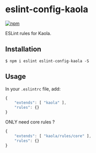 # eslint-config-kaola 

[![npm](https://img.shields.io/npm/v/eslint-config-kaola.svg?style=flat-square)]()

ESLint rules for Kaola.

## Installation

`$ npm i eslint eslint-config-kaola -S`

## Usage

In your `.eslintrc` file, add:

```js
{
    "extends": [ "kaola" ],
    "rules": {}
}
```

ONLY need core rules ?

```js
{
    "extends": [ "kaola/rules/core" ],
    "rules": {}
}
```

